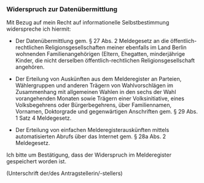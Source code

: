 ### Widerspruch zur Datenübermittlung

Mit Bezug auf mein Recht auf informationelle Selbstbestimmung widerspreche ich hiermit:

+ Der Datenübermittlung gem. § 27 Abs. 2 Meldegesetz an die öffentlich-rechtlichen Religionsgesellschaften meiner ebenfalls im Land Berlin wohnenden Familienangehörigen (Eltern, Ehegatten, minderjährige Kinder, die nicht derselben öffentlich-rechtlichen Religionsgesellschaft angehören.

+ Der Erteilung von Auskünften aus dem Melderegister an Parteien, Wählergruppen und anderen Trägern von Wahlvorschlägen im Zusammenhang mit allgemeinen Wahlen in den sechs der Wahl vorangehenden Monaten sowie Trägern einer Volksinitiative, eines Volksbegehrens oder Bürgerbegehrens, über Familiennamen, Vornamen, Doktorgrade und gegenwärtigen Anschriften gem. § 29 Abs. 1 Satz 4 Meldegesetz.

+ Der Erteilung von einfachen Melderegisterauskünften mittels automatisierten Abrufs über das Internet gem. § 28a Abs. 2 Meldegesetz.

Ich bitte um Bestätigung, dass der Widerspruch im Melderegister gespeichert worden ist.

(Unterschrift der/des Antragstellerin/-stellers)
